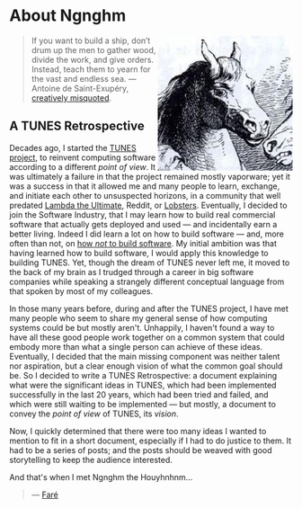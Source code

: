 # About Ngnghm

<img src="/img/Ngnghm.jpg"
alt="Ngnghm" title="Ngnghm" align="right" />

> If you want to build a ship, don’t drum up the men to gather wood, divide the work, and give orders.
> Instead, teach them to yearn for the vast and endless sea.
> ― Antoine de Saint-Exupéry, [creatively misquoted](https://en.wikiquote.org/wiki/Talk:Antoine_de_Saint_Exupéry).


## A TUNES Retrospective

Decades ago, I started the [TUNES project](http://tunes.org/),
to reinvent computing software according to a different _point of view_.
It was ultimately a failure in that the project remained mostly vaporware;
yet it was a success in that it allowed me and many people to learn, exchange,
and initiate each other to unsuspected horizons,
in a community that well predated [Lambda the Ultimate](http://lambda-the-ultimate.org/),
Reddit, or [Lobsters](https://lobste.rs/).
Eventually, I decided to join the Software Industry,
that I may learn how to build real commercial software
that actually gets deployed and used — and incidentally earn a better living.
Indeed I did learn a lot on how to build software
— and, more often than not, on
[how _not_ to build software](http://fare.livejournal.com/171998.html).
My initial ambition was that having learned how to build software,
I would apply this knowledge to building TUNES.
Yet, though the dream of TUNES never left me, it moved to the back of my brain
as I trudged through a career in big software companies
while speaking a strangely different conceptual language
from that spoken by most of my colleagues.

In those many years before, during and after the TUNES project,
I have met many people who seem to share my general sense
of how computing systems could be but mostly aren't.
Unhappily, I haven't found a way to have all these good people work together
on a common system that could embody more than what a single person can achieve of these ideas.
Eventually, I decided that the main missing component
was neither talent nor aspiration,
but a clear enough vision of what the common goal should be.
So I decided to write a TUNES Retrospective:
a document explaining what were the significant ideas in TUNES,
which had been implemented successfully in the last 20 years,
which had been tried and failed,
and which were still waiting to be implemented
— but mostly, a document to convey the _point of view_ of TUNES, its _vision_.

Now, I quickly determined that there were too many ideas I wanted to mention
to fit in a short document, especially if I had to do justice to them.
It had to be a series of posts;
and the posts should be weaved with good storytelling to keep the audience interested.

And that's when I met Ngnghm the Houyhnhnm...

> — [Faré](http://twitter.com/fare)
